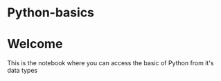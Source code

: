 # Python-basics
# Welcome
This is the notebook where you can access the basic of Python from it's data types 
